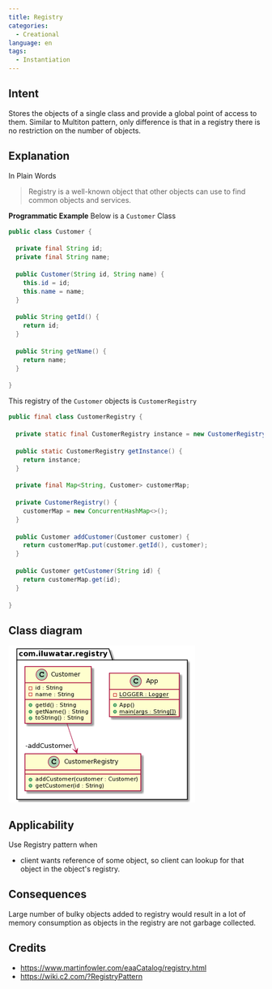 ```yaml
---
title: Registry
categories:
  - Creational
language: en
tags:
  - Instantiation
---
```


## Intent
Stores the objects of a single class and provide a global point of access to them. 
Similar to Multiton pattern, only difference is that in a registry there is no restriction on the number of objects.

## Explanation

In Plain Words

> Registry is a well-known object that other objects can use to find common objects and services.

**Programmatic Example**
Below is a `Customer` Class

```java
public class Customer {

  private final String id;
  private final String name;

  public Customer(String id, String name) {
    this.id = id;
    this.name = name;
  }

  public String getId() {
    return id;
  }

  public String getName() {
    return name;
  }

}
```

This registry of the `Customer` objects is `CustomerRegistry`
```java
public final class CustomerRegistry {

  private static final CustomerRegistry instance = new CustomerRegistry();

  public static CustomerRegistry getInstance() {
    return instance;
  }

  private final Map<String, Customer> customerMap;

  private CustomerRegistry() {
    customerMap = new ConcurrentHashMap<>();
  }

  public Customer addCustomer(Customer customer) {
    return customerMap.put(customer.getId(), customer);
  }

  public Customer getCustomer(String id) {
    return customerMap.get(id);
  }

}
```

## Class diagram
![Registry](./etc/registry.png)

## Applicability
Use Registry pattern when 

* client wants reference of some object, so client can lookup for that object in the object's registry.

## Consequences
Large number of bulky objects added to registry would result in a lot of memory consumption as objects in the registry are not garbage collected.

## Credits
* https://www.martinfowler.com/eaaCatalog/registry.html
* https://wiki.c2.com/?RegistryPattern
